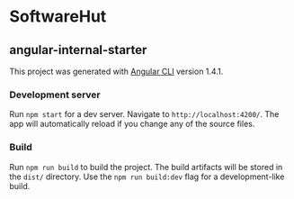 # SoftwareHut
## angular-internal-starter

This project was generated with [Angular CLI](https://github.com/angular/angular-cli) version 1.4.1.

### Development server

Run `npm start` for a dev server. Navigate to `http://localhost:4200/`. The app will automatically reload if you change any of the source files.

### Build

Run `npm run build` to build the project. The build artifacts will be stored in the `dist/` directory. Use the `npm run build:dev` flag for a development-like build.

